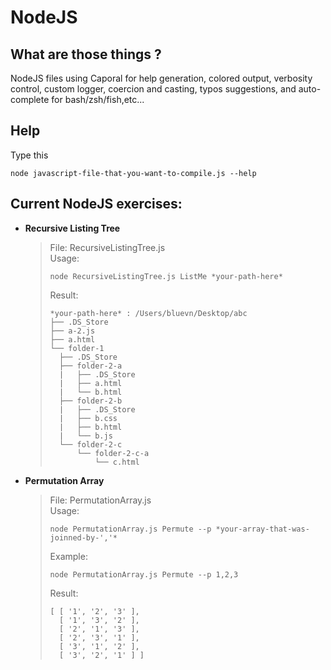 # NodeJS
## What are those things ?
NodeJS files using Caporal for help generation, colored output, verbosity control, custom logger, coercion and casting, typos suggestions, and auto-complete for bash/zsh/fish,etc...

## Help
Type this
```
node javascript-file-that-you-want-to-compile.js --help
```
## Current NodeJS exercises:
* **Recursive Listing Tree**  
    > File: RecursiveListingTree.js  
    > Usage:  
    >```
    >node RecursiveListingTree.js ListMe *your-path-here*
    >```  
    > Result:
    >```
    >*your-path-here* : /Users/bluevn/Desktop/abc
    >├── .DS_Store
    >├── a-2.js
    >├── a.html
    >└── folder-1
    >   ├── .DS_Store
    >   ├── folder-2-a
    >   |   ├── .DS_Store
    >   |   ├── a.html
    >   |   └── b.html
    >   ├── folder-2-b
    >   |   ├── .DS_Store
    >   |   ├── b.css
    >   |   ├── b.html
    >   |   └── b.js
    >   └── folder-2-c
    >       └── folder-2-c-a
    >           └── c.html
    >```
    
* **Permutation Array**  
    > File: PermutationArray.js    
    > Usage:  
    >```
    >node PermutationArray.js Permute --p *your-array-that-was-joinned-by-','*
    >```  
    > Example:  
    >```
    >node PermutationArray.js Permute --p 1,2,3
    >```
    > Result:  
    >```
    > [ [ '1', '2', '3' ],
    >   [ '1', '3', '2' ],
    >   [ '2', '1', '3' ],
    >   [ '2', '3', '1' ],
    >   [ '3', '1', '2' ],
    >   [ '3', '2', '1' ] ]
    >```


